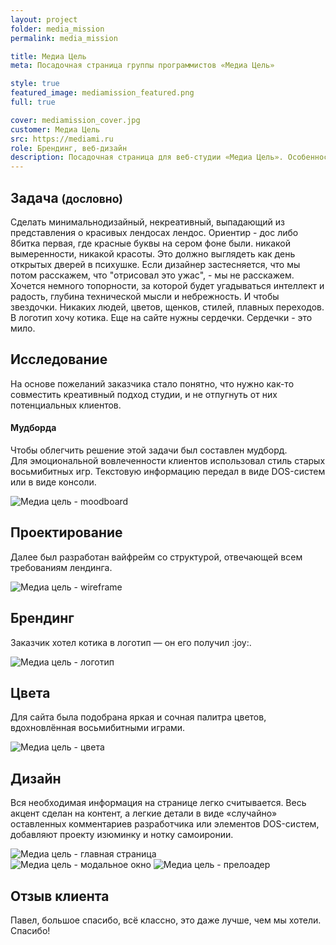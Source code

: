 ```yaml
---
layout: project
folder: media_mission
permalink: media_mission

title: Медиа Цель
meta: Посадочная страница группы программистов «Медиа Цель»

style: true
featured_image: mediamission_featured.png
full: true

cover: mediamission_cover.jpg
customer: Медиа Цель
src: https://mediami.ru
role: Брендинг, веб-дизайн
description: Посадочная страница для веб-студии «Медиа Цель». Особенностью проекта были интересные пожелания заказчика.
---
```


<section class="project-grey">
  <div class="container">
    <div class="row justify-content-md-center">
      <div class="col-md-10 text">
        <div class="row">
          <div class="col-md-8">
            <h2 class="mb-4">Задача <small>(дословно)</small></h2>
            <p class="chat">Сделать минимальнодизайный, некреативный, выпадающий из представления о красивых лендосах лендос. Ориентир - дос либо 8битка первая, где красные буквы на сером фоне были. никакой вымеренности, никакой красоты. Это должно выглядеть как день открытых дверей в психушке.  Если дизайнер застесняется, что мы потом расскажем, что "отрисовал это ужас", - мы не расскажем. Хочется немного топорности, за которой будет угадываться интеллект и радость, глубина технической мысли и небрежность. И чтобы звездочки. Никаких людей, цветов, щенков, стилей, плавных переходов. В логотип хочу котика. Еще на сайте нужны сердечки. Сердечки - это мило.</p>
          </div>
        </div>
      </div>
    </div>
  </div>
</section>


<section class="project-brand">
  <div class="container">
    <div class="row justify-content-md-center">
      <div class="col-md-10 text">
        <div class="row">
          <div class="col-md-8">
            <h2>Исследование</h2>
            <p>На основе пожеланий заказчика стало понятно, что нужно как-то совместить креативный подход студии, и не отпугнуть от них потенциальных клиентов.</p>
            <h4>Мудборда</h4>
			<p>Чтобы облегчить решение этой задачи был составлен мудборд. Для&nbsp;эмоциональной вовлеченности клиентов использовал стиль старых восьмибитных игр. Текстовую информацию передал в виде DOS-систем или в виде консоли.</p>
          </div>
          <div class="col-md-12">
          	<img src="{{site.baseurl}}/img/project_img/{{page.folder}}/mediamission_bh_2_2.png" alt="Медиа цель - moodboard">
          </div>
        </div>
      </div>
    </div>
  </div>
</section>


<section class="project-grey">
  <div class="container">
    <div class="row justify-content-md-center">
      <div class="col-md-10 text">
        <div class="row">
          <div class="col-md-8">
            <h2>Проектирование</h2>
            <p>Далее был разработан вайфрейм со структурой, отвечающей всем требованиям лендинга.</p>
          </div>
        </div>
      </div>
      <div class="col-md-12 text-center">
      	<img class="d-inline-block" src="{{site.baseurl}}/img/project_img/{{page.folder}}/mediamission-isometric-wireframe.png" alt="Медиа цель - wireframe">
      </div>
    </div>
  </div>
</section>


<section class="project-brand">
  <div class="container">
    <div class="row justify-content-md-center">
      <div class="col-md-10 text">
        <div class="row">
          <div class="col-md-8">
            <h2>Брендинг</h2>
            <p>Заказчик хотел котика в логотип — он его получил :joy:.</p>
          </div>
          <div class="col-md-12 mt-5">
          	<img src="{{site.baseurl}}/img/project_img/{{page.folder}}/mediamission-logo.png" alt="Медиа цель - логотип">
          </div>
        </div>
      </div>
    </div>
  </div>
</section>


<section class="project-grey">
  <div class="container">
    <div class="row justify-content-md-center">
      <div class="col-md-10 text">
        <div class="row">
          <div class="col-md-8">
            <h2>Цвета</h2>
            <p>Для сайта была подобрана яркая и сочная палитра цветов, вдохновлённая восьмибитными играми.</p>
          </div>
          <div class="col-md-12 mt-5">
          	<img src="{{site.baseurl}}/img/project_img/{{page.folder}}/mediamission-colors.png" alt="Медиа цель - цвета">
          </div>
        </div>
      </div>
    </div>
  </div>
</section>


<section class="project-brand project-brand-design">
  <div class="container">
    <div class="row justify-content-md-center">
      <div class="col-md-10 text">
        <div class="row">
          <div class="col-md-8 mb-4">
            <h2>Дизайн</h2>
            <p>Вся необходимая информация на странице легко считывается. Весь акцент сделан на контент, а легкие детали в виде «случайно» оставленных комментариев разработчика или элементов DOS-систем, добавляют проекту изюминку и нотку самоиронии.</p>
          </div>
        </div>
      </div>
      <div class="col-md-6 text-center">
      	<img class="d-inline-block" src="{{site.baseurl}}/img/project_img/{{page.folder}}/mediamission-index.png" alt="Медиа цель - главная страница">
      </div>
      <div class="col-md-6 text-center">
      	<img class="d-inline-block mb-5" src="{{site.baseurl}}/img/project_img/{{page.folder}}/mediamission-modal.png" alt="Медиа цель - модальное окно">
      	<img class="d-inline-block" src="{{site.baseurl}}/img/project_img/{{page.folder}}/mediamission-loader.png" alt="Медиа цель - прелоадер">
      </div>
    </div>
  </div>
</section>


<section class="project-grey project-bd">
  <div class="container">
    <div class="row justify-content-md-center">
      <div class="col-md-10 text">
        <div class="row">
          <div class="col-md-8">
            <h2 class="mb-4">Отзыв клиента</h2>
            <p class="chat">Павел, большое спасибо, всё классно, это даже лучше, чем мы хотели. Спасибо!</p>
          </div>
        </div>
      </div>
    </div>
  </div>
</section>







<!-- ##### Задание (дословно)
> Сделать минимальнодизайный, некреативный, выпадающий из представления о красивых лендосах лендос. Ориентир - дос либо 8битка первая, где красные буквы на сером фоне были. никакой вымеренности, никакой красоты. Это должно выглядеть как день открытых дверей в психушке.  Если дизайнер застесняется, что мы потом расскажем, что "отрисовал это ужас", - мы не расскажем. Хочется немного топорности, за которой будет угадываться интеллект и радость, глубина технической мысли и небрежность. И чтобы звездочки. Никаких людей, цветов, щенков, стилей, плавных переходов. В логотип хочу котика. Еще на сайте нужны сердечки. Сердечки - это мило.


![Медиа цель - скриншот 1]({{site.baseurl}}/img/project_img/{{page.folder}}/mediamission_bh.png)


##### Мудборда
Несмотря на пожелания заказчика по поводу вымеренности и красоты, решил, что все-таки необходимо придерживаться определенного уровня качества. Нужно было совместить креативный подход студии, и не отпугнуть от них потенциальных клиентов.

Чтобы облегчить решение этой задачи был составлен мудборд. Для эмоциональной вовлеченности клиентов решил истпользовать стиль старых восьмибитных игр. Текстовую информацию передал в виде DOS-систем или в виде консоли. 

![Медиа цель - скриншот 2]({{site.baseurl}}/img/project_img/{{page.folder}}/mediamission_bh_2.png)

##### Брендинг
Заказчик хотел котика в логотип — он его получил :joy:

![Медиа цель - скриншот 3]({{site.baseurl}}/img/project_img/{{page.folder}}/mediamission_bh_3.png)

##### Цвета
![Медиа цель - скриншот 4]({{site.baseurl}}/img/project_img/{{page.folder}}/mediamission_bh_4.png)

##### Вайфрейм
Далее был разработан вайфрейм со структурой, отвечающей всем требованиям лендинга.

![Медиа цель - скриншот 5]({{site.baseurl}}/img/project_img/{{page.folder}}/mediamission_bh_5.png)

##### Результат
![Медиа цель - скриншот 6]({{site.baseurl}}/img/project_img/{{page.folder}}/mediamission_bh_6.png)
![Медиа цель - скриншот 7]({{site.baseurl}}/img/project_img/{{page.folder}}/mediamission_bh_7.png)
![Медиа цель - скриншот 8]({{site.baseurl}}/img/project_img/{{page.folder}}/mediamission_bh_8.png)

##### Отзыв клиента
> Павел, большое спасибо, всё классно, это даже лучше, чем мы хотели. Спасибо! -->

